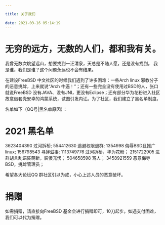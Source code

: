 ```yaml
---

title: 关于我们

date: 2021-03-16 05:14:19
---
```


#   无穷的远方，无数的人们，都和我有关。


我曾无数次眺望远山，想要找到一汪清泉，天总是不随人愿，还是没有找到。
我是谁，我们是谁？这个问题永远也不会有结果。

在建设FreeBSD 中文社区的时候我们遇到了许多困难：一些Arch linux 邪教分子的恶意挑衅，上来就说“Arch 牛逼！”；还有一些完全没有使用过BSD的人，张口就说FreeBSD 没有JAVA、没有JNI，更没有Eclipse；还有部分华为花粉进入社区故意借套壳安卓的鸿蒙系统，试图引发内讧。为了社区，我们建立了黑名单制度。

名单如下（QQ号|黑名单原因）：

#   2021 黑名单
3623404390  过河拆桥;
554412630 逃避权限退群;
1354998 侮辱BSD且推广linux;
156798543 寻衅滋事;
1113749776  过河拆桥，华为花粉；
2151722905  进群胡言乱语装萌新，装傻充愣；
504658598 骂人；
3458921559  恶意侮辱BSD，挑衅管理员；

希望各大论坛QQ 群社区引以为戒，小心上述人员的恶意破坏。

#   捐赠

如需捐赠，请直接向FreeBSD 基金会进行捐赠即可，10刀起步。如遇支付困难，我们可以代为捐赠。
